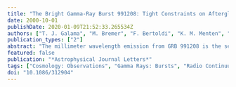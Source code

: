 ```yaml
---
title: "The Bright Gamma-Ray Burst 991208: Tight Constraints on Afterglow Models from Observations of the Early-Time Radio Evolution"
date: 2000-10-01
publishDate: 2020-01-09T21:52:33.265534Z
authors: ["T. J. Galama", "M. Bremer", "F. Bertoldi", "K. M. Menten", "U. Lisenfeld", "D. S. Shepherd", "B. Mason", "F. Walter", "G. G. Pooley", "D. A. Frail", "R. Sari", "S. R. Kulkarni", "E. Berger", "J. S. Bloom", "A. J. Castro-Tirado", "J. Granot"]
publication_types: ["2"]
abstract: "The millimeter wavelength emission from GRB 991208 is the second brightest ever detected, yielding a unique data set. We present here well-sampled spectra and light curves over more than two decades in frequency for a 2 week period. This data set has allowed us for the first time to trace the evolution of the characteristic synchrotron self-absorption frequency ν$_a$, peak frequency ν$_m$, and the peak flux density F$_m$; we obtain ν$_a$åisebox-0.5ex t $^-0.15+/-0.23$, ν$_m$i̊sebox-0.5extex tasciitildet$^-1.7+/-0.7$, and F$_m$rs̊ebox-0.5ex t$^-0.47+/-0.20$. From the radio data we find that models of homogeneous or wind- generated ambient media with a spherically symmetric outflow can be ruled out. A model in which the relativistic outflow is collimated (a jet) can account for the observed evolution of the synchrotron parameters, the rapid decay at optical wavelengths, and the observed radio-to-optical spectral flux distributions that we present here, provided that the jet transition has not been fully completed in the first 2 weeks after the event. These observations provide additional evidence that rapidly decaying optical/X-ray afterglows are due to jets and that such transitions either develop very slowly or perhaps never reach the predicted asymptotic decay F(t)rae̊box-0.5ex t$^-p$."
featured: false
publication: "*Astrophysical Journal Letters*"
tags: ["Cosmology: Observations", "Gamma Rays: Bursts", "Radio Continuum: General", "Astrophysics"]
doi: "10.1086/312904"
---
```


